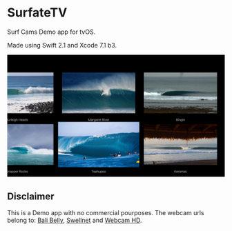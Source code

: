 # SurfateTV
Surf Cams Demo app for tvOS.

Made using Swift 2.1 and Xcode 7.1 b3.

![](tvOS-Surfcams-Demo.png)

## Disclaimer
This is a Demo app with no commercial pourposes. 
The webcam urls belong to: [Bali Belly](https://balibelly.com), [Swellnet](https://swellnet.com) and [Webcam HD](https://webcam-hd.fr).
